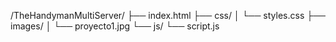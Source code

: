 /TheHandymanMultiServer/
├── index.html
├── css/
│   └── styles.css
├── images/
│   └── proyecto1.jpg
└── js/
    └── script.js